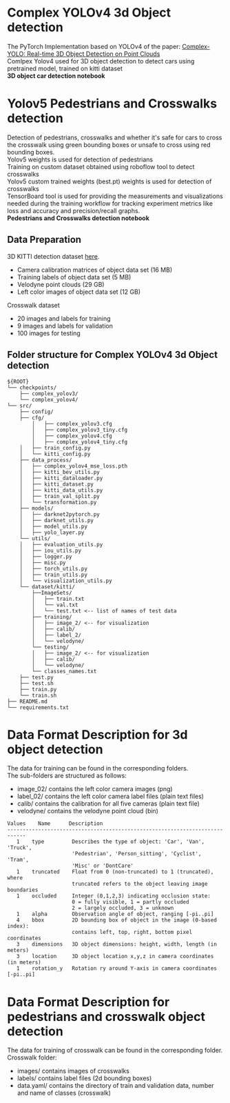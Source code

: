 # Complex YOLOv4 3d Object detection

The PyTorch Implementation based on YOLOv4 of the paper: [Complex-YOLO: Real-time 3D Object Detection on Point Clouds](https://arxiv.org/pdf/1803.06199.pdf)<br/>
Comlpex Yolov4 used for 3D object detection to detect cars using pretrained model, trained on kitti dataset<br/>
**3D object car detection notebook**<br/>
# Yolov5 Pedestrians and Crosswalks detection

Detection of pedestrians, crosswalks and whether it's safe for cars to cross the crosswalk using green bounding boxes or unsafe to cross using red bounding boxes.<br/>
Yolov5 weights is used for detection of pedestrians <br/>
Training on custom dataset obtained using roboflow tool to detect crosswalks<br/>
Yolov5 custom trained weights (best.pt) weights is used for detection of crosswalks<br/>
TensorBoard tool is used for providing the measurements and visualizations needed during the training workflow for tracking experiment metrics like loss and accuracy and precision/recall graphs.<br/>
**Pedestrians and Crosswalks detection notebook**<br/>



## Data Preparation

3D KITTI detection dataset  [here](http://www.cvlibs.net/datasets/kitti/eval_object.php?obj_benchmark=3d).

- Camera calibration matrices of object data set (16 MB)
- Training labels of object data set (5 MB)
- Velodyne point clouds (29 GB)
- Left color images of object data set (12 GB)

Crosswalk dataset

- 20 images and labels for training
- 9 images and labels for validation  
- 100 images for testing

## Folder structure for Complex YOLOv4 3d Object detection

```
${ROOT}
└── checkpoints/    
    ├── complex_yolov3/
    └── complex_yolov4/
└── src/
    ├── config/
    ├── cfg/
        │   ├── complex_yolov3.cfg
        │   ├── complex_yolov3_tiny.cfg
        │   ├── complex_yolov4.cfg
        │   ├── complex_yolov4_tiny.cfg
    │   ├── train_config.py
    │   └── kitti_config.py
    ├── data_process/
    │   ├── complex_yolov4_mse_loss.pth
    │   ├── kitti_bev_utils.py
    │   ├── kitti_dataloader.py
    │   ├── kitti_dataset.py
    │   ├── kitti_data_utils.py
    │   ├── train_val_split.py
    │   └── transformation.py
    ├── models/
    │   ├── darknet2pytorch.py
    │   ├── darknet_utils.py
    │   ├── model_utils.py
    │   ├── yolo_layer.py
    └── utils/
    │   ├── evaluation_utils.py
    │   ├── iou_utils.py
    │   ├── logger.py
    │   ├── misc.py
    │   ├── torch_utils.py
    │   ├── train_utils.py
    │   └── visualization_utils.py
    └── dataset/kitti/
        ├──ImageSets/
        │   ├── train.txt
        │   └── val.txt
        │   └── test.txt <-- list of names of test data
        ├── training/
        │   ├── image_2/ <-- for visualization
        │   ├── calib/
        │   ├── label_2/
        │   └── velodyne/
        └── testing/  
        │   ├── image_2/ <-- for visualization
        │   ├── calib/
        │   └── velodyne/ 
        └── classes_names.txt
    ├── test.py
    ├── test.sh
    ├── train.py
    └── train.sh
├── README.md 
└── requirements.txt
```


Data Format Description for 3d object detection 
===================================================
The data for training can be found in the corresponding folders.<br/>
The sub-folders are structured as follows:<br/>

  - image_02/ contains the left color camera images (png)<br/>
  - label_02/ contains the left color camera label files (plain text files)<br/>
  - calib/ contains the calibration for all five cameras (plain text file)<br/>
  - velodyne/ contains the velodyne point cloud (bin)<br/>
  
```
Values    Name      Description
----------------------------------------------------------------------------
   1    type         Describes the type of object: 'Car', 'Van', 'Truck',
                     'Pedestrian', 'Person_sitting', 'Cyclist', 'Tram',
                     'Misc' or 'DontCare'
   1    truncated    Float from 0 (non-truncated) to 1 (truncated), where
                     truncated refers to the object leaving image boundaries
   1    occluded     Integer (0,1,2,3) indicating occlusion state:
                     0 = fully visible, 1 = partly occluded
                     2 = largely occluded, 3 = unknown
   1    alpha        Observation angle of object, ranging [-pi..pi]
   4    bbox         2D bounding box of object in the image (0-based index):
                     contains left, top, right, bottom pixel coordinates
   3    dimensions   3D object dimensions: height, width, length (in meters)
   3    location     3D object location x,y,z in camera coordinates (in meters)
   1    rotation_y   Rotation ry around Y-axis in camera coordinates [-pi..pi]
```


Data Format Description for pedestrians and crosswalk object detection 
==========================================================================
The data for training of crosswalk can be found in the corresponding folder.<br/>
Crosswalk folder:<br/>

  - images/ contains images of crosswalks<br/>
  - labels/ contains label files (2d bounding boxes)<br/>
  - data.yaml/ contains the directory of train and validation data, number and name of classes (crosswalk)<br/>
 
